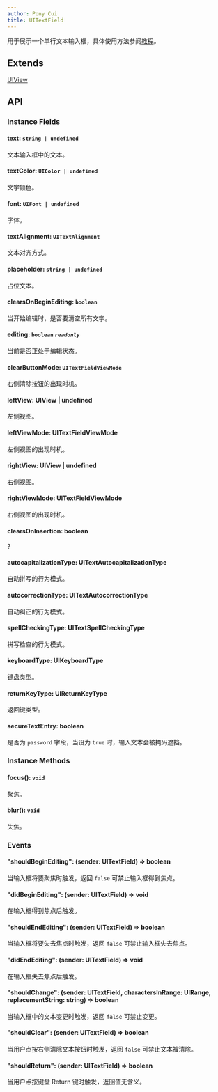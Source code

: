 ```yaml
---
author: Pony Cui
title: UITextField
---
```


用于展示一个单行文本输入框，具体使用方法参阅[教程](./guide-input.md)。

## Extends

[UIView](./api-uikit-uiview.md)

## API

### Instance Fields

#### text: `string | undefined`
文本输入框中的文本。

#### textColor: `UIColor | undefined`
文字颜色。

#### font: `UIFont | undefined`
字体。

#### textAlignment: `UITextAlignment`
文本对齐方式。

#### placeholder: `string | undefined`
占位文本。

#### clearsOnBeginEditing: `boolean`
当开始编辑时，是否要清空所有文字。

#### editing: `boolean` *`readonly`*
当前是否正处于编辑状态。

#### clearButtonMode: `UITextFieldViewMode`
右侧清除按钮的出现时机。

#### leftView: UIView | undefined
左侧视图。

#### leftViewMode: UITextFieldViewMode
左侧视图的出现时机。

#### rightView: UIView | undefined
右侧视图。

#### rightViewMode: UITextFieldViewMode
右侧视图的出现时机。

#### clearsOnInsertion: boolean
?

#### autocapitalizationType: UITextAutocapitalizationType
自动拼写的行为模式。

#### autocorrectionType: UITextAutocorrectionType
自动纠正的行为模式。

#### spellCheckingType: UITextSpellCheckingType
拼写检查的行为模式。

#### keyboardType: UIKeyboardType
键盘类型。

#### returnKeyType: UIReturnKeyType
返回键类型。

#### secureTextEntry: boolean
是否为 `password` 字段，当设为 `true` 时，输入文本会被掩码遮挡。

### Instance Methods

#### focus(): `void`
聚焦。

#### blur(): `void`
失焦。

### Events

#### "shouldBeginEditing": (sender: UITextField) => boolean
当输入框将要聚焦时触发，返回 `false` 可禁止输入框得到焦点。

#### "didBeginEditing": (sender: UITextField) => void
在输入框得到焦点后触发。

#### "shouldEndEditing": (sender: UITextField) => boolean
当输入框将要失去焦点时触发，返回 `false` 可禁止输入框失去焦点。

#### "didEndEditing": (sender: UITextField) => void
在输入框失去焦点后触发。

#### "shouldChange": (sender: UITextField, charactersInRange: UIRange, replacementString: string) => boolean
当输入框中的文本变更时触发，返回 `false` 可禁止变更。

#### "shouldClear": (sender: UITextField) => boolean
当用户点按右侧清除文本按钮时触发，返回 `false` 可禁止文本被清除。

#### "shouldReturn": (sender: UITextField) => boolean
当用户点按键盘 Return 键时触发，返回值无含义。